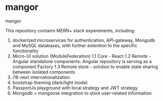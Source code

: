 # mangor

mangor

This repository contains MERN+ stack experements, including:

1. dockerized microservices for authentication, API-gateway, Mongodb and MySQL databases, with further extention to the specific functionality
2. Micro-UI solution (ModuleFederation)
    1.1 Core - React
    1.2 Remote - Angular standalone components: Angular repository is serving as a component Factory
    1.3 Remote store - solution to enable state sharing between isolated components
3. i18-next internationalization
4. bootstrap theming (dark/light mode)
5. PassportJs playground with local strategy and JWT strategy
6. Mongodb + mongoose integration to store user-related information
